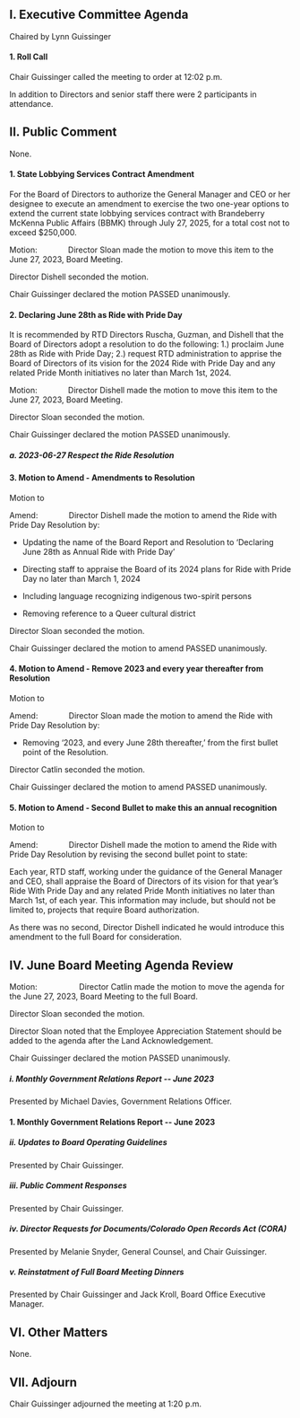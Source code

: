 ## I. Executive Committee Agenda

Chaired by Lynn Guissinger

#### 1. Roll Call

Chair Guissinger called the meeting to order at 12:02 p.m.

In addition to Directors and senior staff there were 2 participants in attendance.

## II. Public Comment

None.

#### 1. State Lobbying Services Contract Amendment

For the Board of Directors to authorize the General Manager and CEO or her designee to execute an amendment to exercise the two one-year options to extend the current state lobbying services contract with Brandeberry McKenna Public Affairs (BBMK) through July 27, 2025, for a total cost not to exceed $250,000.

Motion:              Director Sloan made the motion to move this item to the June 27, 2023, Board Meeting.

Director Dishell seconded the motion.

Chair Guissinger declared the motion PASSED unanimously.

#### 2. Declaring June 28th as Ride with Pride Day

It is recommended by RTD Directors Ruscha, Guzman, and Dishell that the Board of Directors adopt a resolution to do the following: 1.) proclaim June 28th as Ride with Pride Day; 2.) request RTD administration to apprise the Board of Directors of its vision for the 2024 Ride with Pride Day and any related Pride Month initiatives no later than March 1st, 2024.

Motion:              Director Dishell made the motion to move this item to the June 27, 2023, Board Meeting.

Director Sloan seconded the motion.

Chair Guissinger declared the motion PASSED unanimously.

##### a. 2023-06-27 Respect the Ride Resolution

#### 3. Motion to Amend - Amendments to Resolution

Motion to

Amend:              Director Dishell made the motion to amend the Ride with Pride Day Resolution by:

- Updating the name of the Board Report and Resolution to ‘Declaring June 28th as Annual Ride with Pride Day’

- Directing staff to appraise the Board of its 2024 plans for Ride with Pride Day no later than March 1, 2024

- Including language recognizing indigenous two-spirit persons

- Removing reference to a Queer cultural district

Director Sloan seconded the motion.

Chair Guissinger declared the motion to amend PASSED unanimously.

#### 4. Motion to Amend - Remove 2023 and every year thereafter from Resolution

Motion to

Amend:              Director Sloan made the motion to amend the Ride with Pride Day Resolution by:

- Removing ‘2023, and every June 28th thereafter,’ from the first bullet point of the Resolution.

Director Catlin seconded the motion.

Chair Guissinger declared the motion to amend PASSED unanimously.

#### 5. Motion to Amend - Second Bullet to make this an annual recognition

Motion to

Amend:              Director Dishell made the motion to amend the Ride with Pride Day Resolution by revising the second bullet point to state:

Each year, RTD staff, working under the guidance of the General Manager and CEO, shall appraise the Board of Directors of its vision for that year’s Ride With Pride Day and any related Pride Month initiatives no later than March 1st, of each year. This information may include, but should not be limited to, projects that require Board authorization.

As there was no second, Director Dishell indicated he would introduce this amendment to the full Board for consideration.

## IV. June Board Meeting Agenda Review

Motion:                   Director Catlin made the motion to move the agenda for the June 27, 2023, Board Meeting to the full Board.

Director Sloan seconded the motion.

Director Sloan noted that the Employee Appreciation Statement should be added to the agenda after the Land Acknowledgement.

Chair Guissinger declared the motion PASSED unanimously.

##### i. Monthly Government Relations Report -- June 2023

Presented by Michael Davies, Government Relations Officer.

#### 1. Monthly Government Relations Report -- June 2023

##### ii. Updates to Board Operating Guidelines

Presented by Chair Guissinger.

##### iii. Public Comment Responses

Presented by Chair Guissinger.

##### iv. Director Requests for Documents/Colorado Open Records Act (CORA)

Presented by Melanie Snyder, General Counsel, and Chair Guissinger.

##### v. Reinstatment of Full Board Meeting Dinners

Presented by Chair Guissinger and Jack Kroll, Board Office Executive Manager.

## VI. Other Matters

None.

## VII. Adjourn

Chair Guissinger adjourned the meeting at 1:20 p.m.